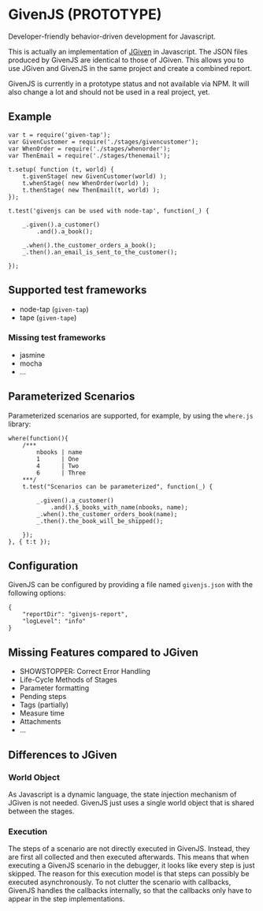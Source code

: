 # GivenJS (PROTOTYPE)
Developer-friendly behavior-driven development for Javascript.

This is actually an implementation of [JGiven](http://jgiven.org) in Javascript. The JSON files produced by GivenJS are identical to those of JGiven. This allows you to use JGiven and GivenJS in the same project and create a combined report.

GivenJS is currently in a prototype status and not available via NPM. It will also change a lot and should not be used in a real project, yet.

## Example

```
var t = require('given-tap');
var GivenCustomer = require('./stages/givencustomer');
var WhenOrder = require('./stages/whenorder');
var ThenEmail = require('./stages/thenemail');

t.setup( function (t, world) {
    t.givenStage( new GivenCustomer(world) );
    t.whenStage( new WhenOrder(world) );
    t.thenStage( new ThenEmail(t, world) );
});

t.test('givenjs can be used with node-tap', function(_) {

    _.given().a_customer()
        .and().a_book();

    _.when().the_customer_orders_a_book();
    _.then().an_email_is_sent_to_the_customer();

});

```

## Supported test frameworks

* node-tap (`given-tap`)
* tape (`given-tape`)

### Missing test frameworks

* jasmine
* mocha
* ...

## Parameterized Scenarios

Parameterized scenarios are supported, for example, by using the `where.js` library:

```
where(function(){
    /***
        nbooks | name
        1      | One
        4      | Two
        6      | Three
    ***/
    t.test("Scenarios can be parameterized", function(_) {

        _.given().a_customer()
            .and().$_books_with_name(nbooks, name);
        _.when().the_customer_orders_book(name);
        _.then().the_book_will_be_shipped();

    });
}, { t:t });
```


## Configuration

GivenJS can be configured by providing a file named `givenjs.json` with the following options:
```
{
    "reportDir": "givenjs-report",
    "logLevel": "info"
}
```


## Missing Features compared to JGiven

* SHOWSTOPPER: Correct Error Handling
* Life-Cycle Methods of Stages
* Parameter formatting
* Pending steps
* Tags (partially)
* Measure time
* Attachments
* ...

## Differences to JGiven

### World Object
As Javascript is a dynamic language, the state injection mechanism of JGiven is not needed.
GivenJS just uses a single world object that is shared between the stages.

### Execution
The steps of a scenario are not directly executed in GivenJS. Instead, they are first all collected and then executed afterwards.
This means that when executing a GivenJS scenario in the debugger, it looks like every step is just skipped.
The reason for this execution model is that steps can possibly be executed asynchronously. To not clutter the scenario with callbacks,
GivenJS handles the callbacks internally, so that the callbacks only have to appear in the step implementations.

